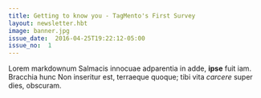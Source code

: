 ```yaml
---
title: Getting to know you - TagMento's First Survey 
layout: newsletter.hbt
image: banner.jpg
issue_date:  2016-04-25T19:22:12-05:00
issue_no:  1
---
```

Lorem markdownum Salmacis innocuae adparentia in adde, **ipse** fuit iam.
Bracchia hunc Non inseritur est, terraeque quoque; tibi vita *carcere* super
dies, obscuram.